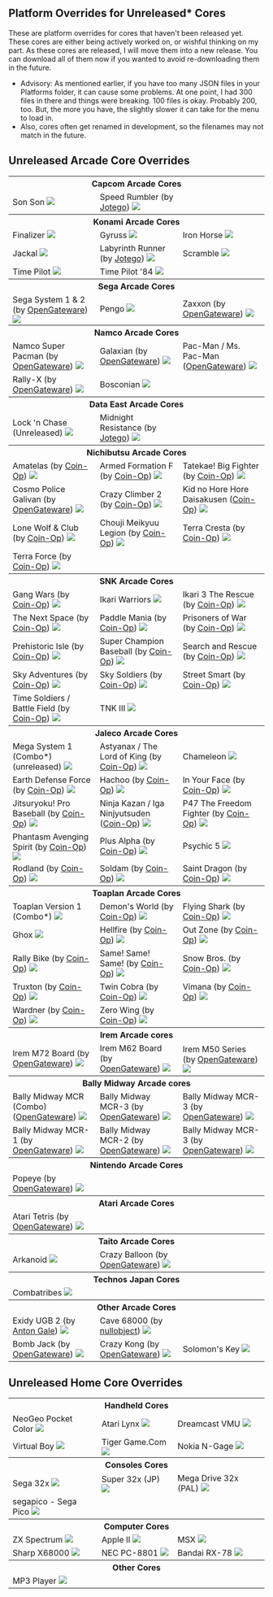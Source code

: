 ## Platform Overrides for Unreleased* Cores

These are platform overrides for cores that haven't been released yet. These cores are either being actively worked on, or wishful thinking on my part. As these cores are released, I will move them into a new release. You can download all of them now if you wanted to avoid re-downloading them in the future.

- Advisory: As mentioned earlier, if you have too many JSON files in your Platforms folder, it can cause some problems. At one point, I had 300 files in there and things were breaking. 100 files is okay. Probably 200, too. But, the more you have, the slightly slower it can take for the menu to load in.
- Also, cores often get renamed in development, so the filenames may not match in the future.

## Unreleased Arcade Core Overrides

<table>
<tr><th colspan="3"> Capcom Arcade Cores</th></tr>
<tr>
 <td>Son Son <img src="pics/sonson.png" /></td>
 <td>Speed Rumbler (by <a href="https://patreon.com/jotego">Jotego</a>)  <img src="pics/jtrumble.png" /></td>
</tr>
<tr><th colspan="3"> Konami Arcade Cores</th></tr>
<tr>
 <td>Finalizer <img src="pics/finalizer.png" /></td>
 <td>Gyruss <img src="pics/gyruss.png" /></td> 
 <td>Iron Horse <img src="pics/ironhorse.png" /></td>
</tr>
<tr>
 <td>Jackal <img src="pics/jackal.png" /></td>
 <td>Labyrinth Runner (by <a href="https://patreon.com/jotego">Jotego</a>) <img src="pics/jtlabrun.png" /></td>
 <td>Scramble <img src="pics/scramble.png" /></td>
</tr>
<tr>
 <td>Time Pilot <img src="pics/timepilot.png" /></td>
 <td>Time Pilot '84 <img src="pics/timepilot84.png" /></td>
</tr>
<tr><th colspan="3"> Sega Arcade Cores</th></tr>
<tr>
 <td>Sega System 1 & 2 (by <a href="https://github.com/opengateware">OpenGateware</a>) <img src="pics/segasys12.png" /></td>
 <td>Pengo <img src="pics/pengo.png" /></td>
 <td>Zaxxon (by <a href="https://github.com/opengateware">OpenGateware</a>) <img src="pics/zaxxon.png" /></td>
</tr>
<tr><th colspan="3"> Namco Arcade Cores</th></tr>
<tr>
 <td>Namco Super Pacman (by <a href="https://github.com/opengateware">OpenGateware</a>) <img src="pics/superpac.png" /></td>
 <td>Galaxian (by <a href="https://github.com/opengateware">OpenGateware</a>) <img src="pics/galaxian.png" /></td> 
 <td>Pac-Man / Ms. Pac-Man (<a href="https://github.com/opengateware">OpenGateware</a>) <img src="pics/pacman.png" /></td> 
</tr>
<tr>
 <td>Rally-X (by <a href="https://github.com/opengateware">OpenGateware</a>) <img src="pics/rallyx.png" /></td>
 <td>Bosconian <img src="pics/bosconian.png" /></td>
</tr>
<tr><th colspan="3"> Data East Arcade Cores</th></tr>
<tr>
 <td>Lock 'n Chase (Unreleased) <img src="pics/locknchase.png" /></td>
 <td>Midnight Resistance (by <a href="https://patreon.com/jotego">Jotego</a>) <img src="pics/jtmidres.png" /></td>
</tr>
<tr><th colspan="3"> Nichibutsu Arcade Cores</th></tr>
<tr>
 <td>Amatelas (by <a href="https://patreon.com/atrac17">Coin-Op</a>) <img src="pics/amatelas.png" /></td>
 <td>Armed Formation F (by <a href="https://patreon.com/atrac17">Coin-Op</a>) <img src="pics/armedf.png" /></td>
 <td>Tatekae! Big Fighter (by <a href="https://patreon.com/atrac17">Coin-Op</a>) <img src="pics/bigfghtr.png" /></td>
</tr>
<tr>
 <td>Cosmo Police Galivan (by <a href="https://github.com/opengateware">OpenGateware</a>) <img src="pics/galivan.png" /></td>
 <td>Crazy Climber 2 (by <a href="https://patreon.com/atrac17">Coin-Op</a>) <img src="pics/cclimbr2.png" /></td>
 <td>Kid no Hore Hore Daisakusen (<a href="https://patreon.com/atrac17">Coin-Op</a>) <img src="pics/horekid.png" /></td>
</tr>
<tr>
 <td>Lone Wolf & Club (by <a href="https://patreon.com/atrac17">Coin-Op</a>) <img src="pics/kozure.png" /></td>
 <td>Chouji Meikyuu Legion (by <a href="https://patreon.com/atrac17">Coin-Op</a>) <img src="pics/legionj.png" /></td>
 <td>Terra Cresta (by <a href="https://patreon.com/atrac17">Coin-Op</a>) <img src="pics/terracresta.png" /></td> 
</tr>
<tr>
 <td>Terra Force (by <a href="https://patreon.com/atrac17">Coin-Op</a>) <img src="pics/terrafj.png" /></td>
</tr>
<tr><th colspan="3"> SNK Arcade Cores</th></tr>
<tr>
 <td>Gang Wars (by <a href="https://patreon.com/atrac17">Coin-Op</a>) <img src="pics/gangwars.png" /></td>
 <td>Ikari Warriors <img src="pics/ikari.png" /></td>
 <td>Ikari 3 The Rescue (by <a href="https://patreon.com/atrac17">Coin-Op</a>) <img src="pics/ikari3.png" /></td>
</tr>
<tr>
 <td>The Next Space (by <a href="https://patreon.com/atrac17">Coin-Op</a>) <img src="pics/nextspace.png" /></td>
 <td>Paddle Mania (by <a href="https://patreon.com/atrac17">Coin-Op</a>) <img src="pics/paddlema.png" /></td>
 <td>Prisoners of War (by <a href="https://patreon.com/atrac17">Coin-Op</a>) <img src="pics/pow.png" /></td>
</tr>
<tr>
 <td>Prehistoric Isle (by <a href="https://patreon.com/atrac17">Coin-Op</a>) <img src="pics/prehisle.png" /></td>
 <td>Super Champion Baseball (by <a href="https://patreon.com/atrac17">Coin-Op</a>) <img src="pics/sbaseball.png" /></td>
 <td>Search and Rescue (by <a href="https://patreon.com/atrac17">Coin-Op</a>) <img src="pics/searchar.png" /></td>
</tr>
<tr>
 <td>Sky Adventures (by <a href="https://patreon.com/atrac17">Coin-Op</a>) <img src="pics/skyadvnt.png" /></td>
 <td>Sky Soldiers (by <a href="https://patreon.com/atrac17">Coin-Op</a>) <img src="pics/skysoldr.png" /></td>
 <td>Street Smart (by <a href="https://patreon.com/atrac17">Coin-Op</a>) <img src="pics/streetsm.png" /></td>
</tr>
<tr>
 <td>Time Soldiers / Battle Field (by <a href="https://patreon.com/atrac17">Coin-Op</a>) <img src="pics/timesold.png" /></td>
 <td>TNK III <img src="pics/tnkiii.png" /></td>
</tr>
<tr><th colspan="3"> Jaleco Arcade Cores</th></tr>
<tr>
 <td>Mega System 1 (Combo*) (unreleased) <img src="/_unreleased/pics/megasys1_c.png" /></td>
 <td>Astyanax / The Lord of King (by <a href="https://patreon.com/atrac17">Coin-Op</a>) <img src="pics/astyanax.png" /></td>
 <td>Chameleon <img src="pics/chameleon.png" /></td>
</tr>
<tr>
 <td>Earth Defense Force (by <a href="https://patreon.com/atrac17">Coin-Op</a>) <img src="pics/edf.png" /></td>
 <td>Hachoo (by <a href="https://patreon.com/atrac17">Coin-Op</a>) <img src="pics/hachoo.png" /></td> 
 <td>In Your Face (by <a href="https://patreon.com/atrac17">Coin-Op</a>) <img src="pics/inyourface.png" /></td>
</tr>
<tr>
 <td>Jitsuryoku! Pro Baseball (by <a href="https://patreon.com/atrac17">Coin-Op</a>) <img src="pics/jitsupro.png "/></td>
 <td>Ninja Kazan / Iga Ninjyutsuden (<a href="https://patreon.com/atrac17">Coin-Op</a>) <img src="pics/kazan.png" /></td>
 <td>P47 The Freedom Fighter (by <a href="https://patreon.com/atrac17">Coin-Op</a>) <img src="pics/p47.png" /></td>
</tr>
<tr>
 <td>Phantasm Avenging Spirit (by <a href="https://patreon.com/atrac17">Coin-Op</a>) <img src="pics/phantasm.png" /></td>
 <td>Plus Alpha (by <a href="https://patreon.com/atrac17">Coin-Op</a>) <img src="pics/plusalpha.png" /></td>
 <td>Psychic 5 <img src="pics/psychic5.png" /></td>
</tr>
<tr>
 <td>Rodland (by <a href="https://patreon.com/atrac17">Coin-Op</a>) <img src="pics/rodland.png" /></td> 
 <td>Soldam (by <a href="https://patreon.com/atrac17">Coin-Op</a>) <img src="pics/soldam.png" /></td>
 <td>Saint Dragon (by <a href="https://patreon.com/atrac17">Coin-Op</a>) <img src="pics/stdragon.png" /></td>
</tr>
<tr><th colspan="3"> Toaplan Arcade Cores</th></tr>
<tr>
 <td>Toaplan Version 1 (Combo*) <img src="pics/toaplan1_c.png" /></td>
 <td>Demon's World (by <a href="https://patreon.com/atrac17">Coin-Op</a>) <img src="pics/demonwld.png" /></td>
 <td>Flying Shark (by <a href="https://patreon.com/atrac17">Coin-Op</a>) <img src="pics/fshark.png" /></td>
</tr>
<tr>
 <td>Ghox <img src="pics/ghox.png" /></td>
 <td>Hellfire (by <a href="https://patreon.com/atrac17">Coin-Op</a>) <img src="pics/hellfire.png" /></td>
 <td>Out Zone (by <a href="https://patreon.com/atrac17">Coin-Op</a>) <img src="pics/outzone.png" /></td>
</tr>
<tr>
 <td>Rally Bike (by <a href="https://patreon.com/atrac17">Coin-Op</a>) <img src="pics/rallybike.png" /></td>
 <td>Same! Same! Same! (by <a href="https://patreon.com/atrac17">Coin-Op</a>) <img src="pics/samesame.png" /></td>
 <td>Snow Bros. (by <a href="https://patreon.com/atrac17">Coin-Op</a>) <img src="pics/snowbros.png" /></td>
</tr>
<tr>
 <td>Truxton (by <a href="https://patreon.com/atrac17">Coin-Op</a>) <img src="pics/truxton.png" /></td>
 <td>Twin Cobra (by <a href="https://patreon.com/atrac17">Coin-Op</a>) <img src="pics/twincobr.png" /></td>
 <td>Vimana (by <a href="https://patreon.com/atrac17">Coin-Op</a>) <img src="pics/vimana.png" /></td>
</tr>
<tr>
 <td>Wardner (by <a href="https://patreon.com/atrac17">Coin-Op</a>) <img src="pics/wardner.png" /></td> 
 <td>Zero Wing (by <a href="https://patreon.com/atrac17">Coin-Op</a>) <img src="pics/zerowing.png" /></td>
</tr>
<tr><th colspan="3">Irem Arcade cores</th></tr>
<tr>
 <td>Irem M72 Board (by <a href="https://github.com/opengateware">OpenGateware</a>)  <img src="pics/irem_m72.png" /></td>
 <td>Irem M62 Board (by <a href="https://github.com/opengateware">OpenGateware</a>)  <img src="pics/irem_m62.png" /></td>
 <td>Irem M50 Series (by <a href="https://github.com/opengateware">OpenGateware</a>)  <img src="pics/irem_m5x.png" /></td>
</tr>
<tr><th colspan="3">Bally Midway Arcade cores</th></tr>
<tr>
 <td>Bally Midway MCR (Combo) (<a href="https://github.com/opengateware">OpenGateware</a>)  <img src="pics/mcr_c.png" /></td>
 <td>Bally Midway MCR-3 (by <a href="https://github.com/opengateware">OpenGateware</a>)  <img src="pics/mcr3scroll.png" /></td>
 <td>Bally Midway MCR-3 (by <a href="https://github.com/opengateware">OpenGateware</a>)  <img src="pics/mcr3mono.png" /></td>
</tr>
<tr>
 <td>Bally Midway MCR-1 (by <a href="https://github.com/opengateware">OpenGateware</a>)  <img src="pics/mcr1.png" /></td>
 <td>Bally Midway MCR-2 (by <a href="https://github.com/opengateware">OpenGateware</a>)  <img src="pics/mcr2.png" /></td>
 <td>Bally Midway MCR-3  (by <a href="https://github.com/opengateware">OpenGateware</a>) <img src="pics/mcr3.png" /></td>
</tr>
<tr><th colspan="3"> Nintendo Arcade Cores</th></tr>
<tr>
 <td>Popeye (by <a href="https://github.com/opengateware">OpenGateware</a>) <img src="pics/popeye.png" /></td>
</tr>
<tr><th colspan="3"> Atari Arcade Cores</th></tr>
<tr>
 <td>Atari Tetris (by <a href="https://github.com/opengateware">OpenGateware</a>) <img src="pics/ataritetris.png" /></td>
</tr>
<tr><th colspan="3"> Taito Arcade Cores</th></tr>
<tr>
 <td>Arkanoid <img src="pics/arkanoid.png" /></td>
 <td>Crazy Balloon (by <a href="https://github.com/opengateware">OpenGateware</a>)  <img src="pics/crazyballoon.png" /></td>
</tr>
<tr><th colspan="3">Technos Japan Cores</th></tr>
<tr>
 <td>Combatribes <img src="pics/combatribes.png" /></td>
</tr>
<tr><th colspan="3"> Other Arcade Cores</th></tr>
<tr>
 <td>Exidy UGB 2 (by <a href="https://github.com/antongale">Anton Gale</a>) <img src="pics/exidyugb2.png" /></td>
 <td>Cave 68000 (by <a href="https://www.patreon.com/nullobject/posts">nullobject</a>) <img src="pics/cave.png" /></td>
</tr>
<tr>
 <td>Bomb Jack (by <a href="https://github.com/opengateware">OpenGateware</a>) <img src="pics/bombjack.png" /></td>
 <td>Crazy Kong (by <a href="https://github.com/opengateware">OpenGateware</a>) <img src="pics/crazykong.png" /></td>
 <td>Solomon's Key <img src="pics/solomon.png" /></td>
</tr>
</table>

## Unreleased Home Core Overrides

<table>
<tr><th colspan="3">Handheld Cores</th></tr>
<tr>
 <td>NeoGeo Pocket Color <img src="pics/ngpc.png" /></td>
 <td>Atari Lynx <img src="pics/lynx.png" /></td>
 <td>Dreamcast VMU <img src="pics/sdvmu.png" /></td>
</tr>
<tr>
 <td>Virtual Boy <img src="pics/vb.png" /></td>
 <td>Tiger Game.Com <img src="pics/gamecom.png" /></td>
 <td>Nokia N-Gage <img src="pics/ngage.png" /></td>  
</tr>
<tr><th colspan="3">Consoles Cores</th></tr>
<tr>
 <td>Sega 32x <img src="pics/32x.png" /></td>
 <td>Super 32x (JP) <img src="pics/32x_jp.png" /></td>
 <td>Mega Drive 32x (PAL) <img src="pics/32x_pal.png" /></td>
</tr>
<tr>
 <td>segapico - Sega Pico <img src="pics/segapico.png" /></td>
</tr>
<tr><th colspan="3">Computer Cores</th></tr>
<tr>
 <td>ZX Spectrum <img src="pics/zx.png" /></td>
 <td>Apple II <img src="pics/a2.png" /></td>
 <td>MSX <img src="pics/msx.png" /></td>
</tr>
<tr>
 <td>Sharp X68000 <img src="pics/x68000.png" /></td>
 <td>NEC PC-8801 <img src="pics/pc8801.png" /></td>
 <td>Bandai RX-78 <img src="pics/rx78.png" /></td>
</tr>
<tr><th colspan="3">Other Cores</th></tr>
<tr>
 <td>MP3 Player <img src="pics/mp3.png" /></td>
</tr>
</table>